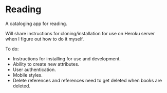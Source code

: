Reading
=======

A cataloging app for reading.

Will share instructions for cloning/installation for use on Heroku server when I figure out how to do it myself.


To do:
- Instructions for installing for use and development.
- Ability to create new attributes.
- User authentication.
- Mobile styles.
- Delete references and references need to get deleted when books are deleted.
